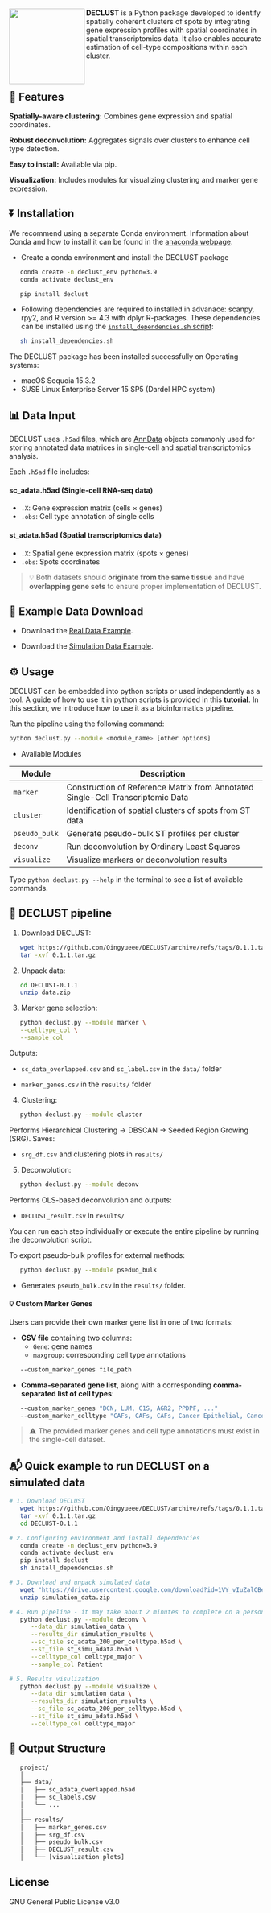 #  <img src="./logo.png" align="left" height="150" /></a>

<strong>DECLUST</strong> is a Python package developed to identify spatially coherent clusters of spots by integrating gene expression profiles with spatial coordinates in spatial transcriptomics data. It also enables accurate estimation of cell-type compositions within each cluster.


<br> 

## 🌟 Features

 **Spatially-aware clustering:** Combines gene expression and spatial coordinates.

 **Robust deconvolution:** Aggregates signals over clusters to enhance cell type detection.

 **Easy to install:** Available via pip.

 **Visualization:** Includes modules for visualizing clustering and marker gene expression.

## ⏬ Installation

We recommend using a separate Conda environment. Information about Conda and how to install it can be found in the [anaconda webpage](https://www.anaconda.com/docs/getting-started/miniconda/main).

- Create a conda environment and install the DECLUST package

```bash
   conda create -n declust_env python=3.9
   conda activate declust_env

   pip install declust
```
- Following dependencies are required to installed in advanace: scanpy, rpy2, and R version >= 4.3 with dplyr R-packages. These dependencies can be installed using the [`install_dependencies.sh` script](https://github.com/Qingyueee/DECLUST/blob/main/install_dependencies.sh):

```bash
   sh install_dependencies.sh
```

The DECLUST package has been installed successfully on Operating systems:

- macOS Sequoia 15.3.2
- SUSE Linux Enterprise Server 15 SP5 (Dardel HPC system)

## 📊 Data Input

DECLUST uses `.h5ad` files, which are [AnnData](https://anndata.readthedocs.io/en/latest/) objects commonly used for storing annotated data matrices in single-cell and spatial transcriptomics analysis.

Each `.h5ad` file includes:

#### **sc_adata.h5ad** (Single-cell RNA-seq data)
- `.X`: Gene expression matrix (cells × genes)
- `.obs`: Cell type annotation of single cells

#### **st_adata.h5ad** (Spatial transcriptomics data)
- `.X`: Spatial gene expression matrix (spots × genes)
- `.obs`: Spots coordinates

> 💡 Both datasets should **originate from the same tissue** and have **overlapping gene sets** to ensure proper implementation of DECLUST.

## 🔗 Example Data Download  

- Download the [Real Data Example](https://drive.google.com/uc?export=download&id=1LrSQYf1_IqQzxx7GeJrbBsEyuLLHHERC). 
   
- Download the [Simulation Data Example](https://drive.google.com/uc?export=download&id=1VY_vIuZalCBe2IhNCNBSQwo5m5Da8aFw).


## ⚙️ Usage
DECLUST can be embedded into python scripts or used independently as a tool.
A guide of how to use it in python scripts is provided in this <a href="https://github.com/Qingyueee/DECLUST/blob/main/tutorial.ipynb" target="_blank">**tutorial**</a>. In this section, we introduce how to use it as a bioinformatics pipeline.

Run the pipeline using the following command:

```bash
python declust.py --module <module_name> [other options]
```

- Available Modules

| Module       | Description                                                                    |
|--------------|--------------------------------------------------------------------------------|
| `marker`     | Construction of Reference Matrix from Annotated Single-Cell Transcriptomic Data|
| `cluster`    | Identification of spatial clusters of spots from ST data                       |
| `pseudo_bulk`| Generate pseudo-bulk ST profiles per cluster                                   |
| `deconv`     | Run deconvolution by Ordinary Least Squares                                    |
| `visualize`  | Visualize markers or deconvolution results                                     |

Type `python declust.py --help` in the terminal to see a list of available commands.

## 🧬 DECLUST pipeline

1. Download DECLUST:

```bash
   wget https://github.com/Qingyueee/DECLUST/archive/refs/tags/0.1.1.tar.gz
   tar -xvf 0.1.1.tar.gz
```

2. Unpack data:

```bash
   cd DECLUST-0.1.1
   unzip data.zip
```
3. Marker gene selection:

```bash
   python declust.py --module marker \
   --celltype_col \
   --sample_col
```

Outputs:

- `sc_data_overlapped.csv` and `sc_label.csv` in the `data/` folder

- `marker_genes.csv` in the `results/` folder

4. Clustering:

```bash
   python declust.py --module cluster
```

Performs Hierarchical Clustering → DBSCAN → Seeded Region Growing (SRG). Saves:

- `srg_df.csv` and clustering plots in `results/`

5. Deconvolution:

```bash
   python declust.py --module deconv
```

Performs OLS-based deconvolution and outputs:

- `DECLUST_result.csv` in `results/`

You can run each step individually or execute the entire pipeline by running the deconvolution script.

To export pseudo-bulk profiles for external methods:

```bash
   python declust.py --module pseduo_bulk
```

- Generates `pseudo_bulk.csv` in the `results/` folder.

#### 💡 Custom Marker Genes

Users can provide their own marker gene list in one of two formats:

- **CSV file** containing two columns:
   - `Gene`: gene names  
   - `maxgroup`: corresponding cell type annotations

```bash
   --custom_marker_genes file_path
```

- **Comma-separated gene list**, along with a corresponding **comma-separated list of cell types**:

```bash
   --custom_marker_genes "DCN, LUM, C1S, AGR2, PPDPF, ..."
   --custom_marker_celltype "CAFs, CAFs, CAFs, Cancer Epithelial, Cancer Epithelial, ..."
```
> ⚠️ The provided marker genes and cell type annotations must exist in the single-cell dataset.

## 📬 Quick example to run DECLUST on a simulated data

```bash
# 1. Download DECLUST
   wget https://github.com/Qingyueee/DECLUST/archive/refs/tags/0.1.1.tar.gz
   tar -xvf 0.1.1.tar.gz
   cd DECLUST-0.1.1

# 2. Configuring environment and install dependencies
   conda create -n declust_env python=3.9
   conda activate declust_env
   pip install declust
   sh install_dependencies.sh

# 3. Download and unpack simulated data
   wget "https://drive.usercontent.google.com/download?id=1VY_vIuZalCBe2IhNCNBSQwo5m5Da8aFw&export=download&authuser=0&confirm=t&uuid=93730baf-2a12-49d7-b475-ab715a3644c3&at=APcmpow759exSs6opQk4zSMVbjXf%3A1744370330609" -O simulation_data.zip
   unzip simulation_data.zip

# 4. Run pipeline - it may take about 2 minutes to complete on a personal computer
   python declust.py --module deconv \
      --data_dir simulation_data \
      --results_dir simulation_results \
      --sc_file sc_adata_200_per_celltype.h5ad \
      --st_file st_simu_adata.h5ad \
      --celltype_col celltype_major \
      --sample_col Patient

# 5. Results visulization
   python declust.py --module visualize \
      --data_dir simulation_data \
      --results_dir simulation_results \
      --sc_file sc_adata_200_per_celltype.h5ad \
      --st_file st_simu_adata.h5ad \
      --celltype_col celltype_major 
```

## 📁 Output Structure

```bash
   project/
   │
   ├── data/
   │   ├── sc_adata_overlapped.h5ad
   │   ├── sc_labels.csv
   │   └── ...
   │
   ├── results/
   │   ├── marker_genes.csv
   │   ├── srg_df.csv
   │   ├── pseudo_bulk.csv
   │   ├── DECLUST_result.csv
   │   └── [visualization plots]
```

## License  

GNU General Public License v3.0
